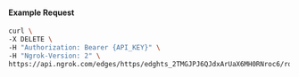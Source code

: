 <!-- Code generated for API Clients. DO NOT EDIT. -->
#### Example Request
```bash
curl \
-X DELETE \
-H "Authorization: Bearer {API_KEY}" \
-H "Ngrok-Version: 2" \
https://api.ngrok.com/edges/https/edghts_2TMGJPJ6QJdxArUaX6MH0RNroc6/routes/edghtsrt_2TMGJSTwulwM0fv46SnYgW1IpNT/oauth
